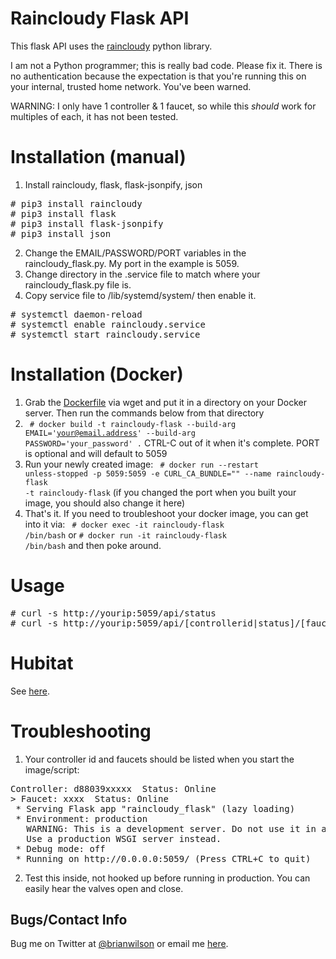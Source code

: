 # Raincloudy Flask API
This flask API uses the [raincloudy](https://github.com/vanstinator/raincloudy)
python library.

I am not a Python programmer; this is really bad code. Please fix it. There is
no authentication because the expectation is that you're running this on your
internal, trusted home network. You've been warned.

WARNING: I only have 1 controller & 1 faucet, so while this *should* work for
multiples of each, it has not been tested.

# Installation (manual)
1. Install raincloudy, flask, flask-jsonpify, json
<pre>
# pip3 install raincloudy
# pip3 install flask
# pip3 install flask-jsonpify
# pip3 install json
</pre>
2. Change the EMAIL/PASSWORD/PORT variables in the raincloudy_flask.py. My port in the example is 5059.
3. Change directory in the .service file to match where your raincloudy_flask.py file is.
4. Copy service file to /lib/systemd/system/ then enable it.
<pre>
# systemctl daemon-reload
# systemctl enable raincloudy.service
# systemctl start raincloudy.service 
</pre>

# Installation (Docker)
1. Grab the
[Dockerfile](https://raw.githubusercontent.com/bdwilson/raincloudy-flask/master/Dockerfile)
via wget and put it in a directory on your Docker server. Then run the commands
below from that directory
2. <code> # docker build -t raincloudy-flask --build-arg EMAIL='your@email.address' --build-arg PASSWORD='your_password'  .</code>
CTRL-C out of it when it's complete. PORT is optional and will default to 5059
3. Run your newly created image: <code> # docker run --restart unless-stopped -p 5059:5059 -e CURL_CA_BUNDLE="" --name raincloudy-flask -t raincloudy-flask</code> (if you changed the port when you built your image, you should also change it here)
4. That's it. If you need to troubleshoot your docker image, you can get into
it via:
<code> # docker exec -it raincloudy-flask /bin/bash</code> or 
<code># docker run -it raincloudy-flask /bin/bash</code> and then poke around.

# Usage
<pre>
# curl -s http://yourip:5059/api/status 
# curl -s http://yourip:5059/api/[controllerid|status]/[faucetid]/[open|close|auto|rain/[zone#]/[time in mins/0/1]
</pre>

# Hubitat
See [here](https://github.com/bdwilson/hubitat/tree/master/Raincloud). 

# Troubleshooting
1. Your controller id and faucets should be listed when you start the image/script:
<pre>
Controller: d88039xxxxx  Status: Online
> Faucet: xxxx  Status: Online
 * Serving Flask app "raincloudy_flask" (lazy loading)
 * Environment: production
   WARNING: This is a development server. Do not use it in a production deployment.
   Use a production WSGI server instead.
 * Debug mode: off
 * Running on http://0.0.0.0:5059/ (Press CTRL+C to quit)
</pre>
2. Test this inside, not hooked up before running in production. You can easily
hear the valves open and close.

Bugs/Contact Info
-----------------
Bug me on Twitter at [@brianwilson](http://twitter.com/brianwilson) or email me [here](http://cronological.com/comment.php?ref=bubba).
